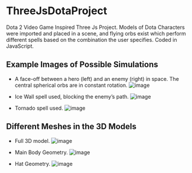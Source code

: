 # ThreeJsDotaProject

Dota 2 Video Game Inspired Three Js Project. Models of Dota Characters were imported and placed in a scene, and flying orbs exist which perform different spells based on the combination the user specifies. Coded in JavaScript.

## Example Images of Possible Simulations

- A face-off between a hero (left) and an enemy (right) in space. The central spherical orbs are in constant rotation.
![image](https://github.com/AShaaban0109/ThreeJsDotaProject/assets/56279675/c746abf8-19cb-4450-89b8-2765a3d1ee57)


- Ice Wall spell used, blocking the enemy’s path.
![image](https://github.com/AShaaban0109/ThreeJsDotaProject/assets/56279675/eca50b1f-f697-4fc1-8b5c-4a5fb1c80dbe)


- Tornado spell used.
![image](https://github.com/AShaaban0109/ThreeJsDotaProject/assets/56279675/74fab3c4-68f8-46f8-acf7-98b2baae6ed1)


## Different Meshes in the 3D Models

- Full 3D model.
![image](https://github.com/AShaaban0109/ThreeJsDotaProject/assets/56279675/1ceed9c5-3236-4da4-bdad-ad102e4fdef8)


- Main Body Geometry.
![image](https://github.com/AShaaban0109/ThreeJsDotaProject/assets/56279675/904eca90-b355-4819-8d45-b6c56dcd0f66)


- Hat Geometry.
![image](https://github.com/AShaaban0109/ThreeJsDotaProject/assets/56279675/0042b00a-979e-49e8-9685-91878719586d)
